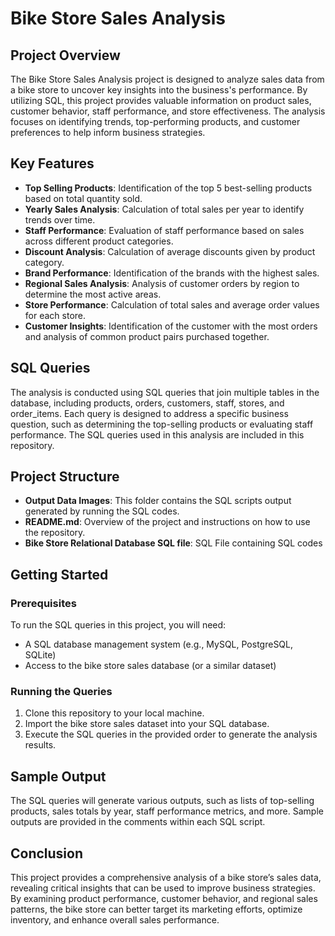 # Bike Store Sales Analysis

## Project Overview
The Bike Store Sales Analysis project is designed to analyze sales data from a bike store to uncover key insights into the business's performance. By utilizing SQL, this project provides valuable information on product sales, customer behavior, staff performance, and store effectiveness. The analysis focuses on identifying trends, top-performing products, and customer preferences to help inform business strategies.

## Key Features
- **Top Selling Products**: Identification of the top 5 best-selling products based on total quantity sold.
- **Yearly Sales Analysis**: Calculation of total sales per year to identify trends over time.
- **Staff Performance**: Evaluation of staff performance based on sales across different product categories.
- **Discount Analysis**: Calculation of average discounts given by product category.
- **Brand Performance**: Identification of the brands with the highest sales.
- **Regional Sales Analysis**: Analysis of customer orders by region to determine the most active areas.
- **Store Performance**: Calculation of total sales and average order values for each store.
- **Customer Insights**: Identification of the customer with the most orders and analysis of common product pairs purchased together.

## SQL Queries
The analysis is conducted using SQL queries that join multiple tables in the database, including products, orders, customers, staff, stores, and order_items. Each query is designed to address a specific business question, such as determining the top-selling products or evaluating staff performance. The SQL queries used in this analysis are included in this repository.

## Project Structure
- **Output Data Images**: This folder contains the SQL scripts output generated by running the SQL codes.
- **README.md**: Overview of the project and instructions on how to use the repository.
- **Bike Store Relational Database  SQL file**: SQL File containing SQL codes

## Getting Started
### Prerequisites
To run the SQL queries in this project, you will need:
- A SQL database management system (e.g., MySQL, PostgreSQL, SQLite)
- Access to the bike store sales database (or a similar dataset)

### Running the Queries
1. Clone this repository to your local machine.
2. Import the bike store sales dataset into your SQL database.
3. Execute the SQL queries in the provided order to generate the analysis results.

## Sample Output
The SQL queries will generate various outputs, such as lists of top-selling products, sales totals by year, staff performance metrics, and more. Sample outputs are provided in the comments within each SQL script.

## Conclusion
This project provides a comprehensive analysis of a bike store’s sales data, revealing critical insights that can be used to improve business strategies. By examining product performance, customer behavior, and regional sales patterns, the bike store can better target its marketing efforts, optimize inventory, and enhance overall sales performance.
